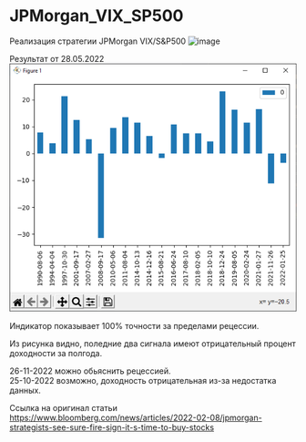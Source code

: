 # JPMorgan_VIX_SP500

Реализация стратегии JPMorgan VIX/S&P500
![image](https://user-images.githubusercontent.com/81966005/170640498-91544199-0c04-4169-8763-0235c8a39100.png)

Результат от 28.05.2022  
![img.png](img.png)  

Индикатор показывает 100% точности за пределами рецессии.  

Из рисунка видно, поледние два сигнала имеют отрицательный процент доходности за полгода.  

26-11-2022 можно обьяснить рецессией.  
25-10-2022 возможно, доходность отрицательная из-за недостатка данных.  

Ссылка на оригинал статьи  
https://www.bloomberg.com/news/articles/2022-02-08/jpmorgan-strategists-see-sure-fire-sign-it-s-time-to-buy-stocks
